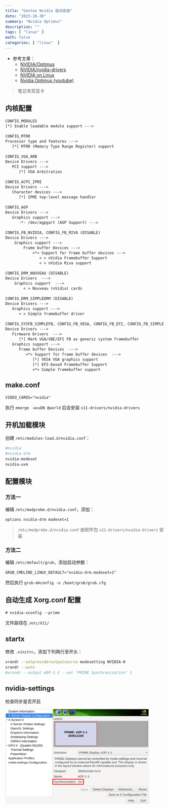 ```yaml
---
title: "Gentoo Nvidia 驱动安装"
date: "2023-10-30"
summary: "Nvidia Optimus"
description: ""
tags: [ "linux" ]
math: false
categories: [ "linux"  ]
---
```


- 参考文章：
  - [NVIDIA/Optimus](https://wiki.gentoo.org/wiki/NVIDIA/Optimus)
  - [NVIDIA/nvidia-drivers](https://wiki.gentoo.org/wiki/NVIDIA/nvidia-drivers)
  - [NVIDIA on Linux](https://comfy.guide/client/nvidia/)
  - [Nvidia Optimus (youtube)](https://www.youtube.com/watch?v=Pn2iUgW3l6w)

> 笔记本双显卡

## 内核配置

```text {hl_lines=[1,4,8,13,18,23,31,36,41]}
CONFIG_MODULES
[*] Enable loadable module support --->

CONFIG_MTRR
Processor type and features --->
   [*] MTRR (Memory Type Range Register) support

CONFIG_VGA_ARB
Device Drivers --->
   PCI support --->
      [*] VGA Arbitration

CONFIG_ACPI_IPMI
Device Drivers --->
   Character devices --->
      [*] IPMI top-level message handler

CONFIG_AGP
Device Drivers --->
   Graphics support --->
      -*- /dev/agpgart (AGP Support) --->

CONFIG_FB_NVIDIA, CONFIG_FB_RIVA (DISABLE)
Device Drivers --->
    Graphics support --->
        Frame buffer Devices --->
            <*> Support for frame buffer devices --->
               < > nVidia Framebuffer Support
               < > nVidia Riva support

CONFIG_DRM_NOUVEAU (DISABLE)
Device Drivers  --->
    Graphics support  --->
        < > Nouveau (nVidia) cards

CONFIG_DRM_SIMPLEDRM (DISABLE)
Device Drivers --->
   Graphics support --->
      < > Simple framebuffer driver

CONFIG_SYSFB_SIMPLEFB, CONFIG_FB_VESA, CONFIG_FB_EFI, CONFIG_FB_SIMPLE
Device Drivers --->
   Firmware Drivers  --->
      [*] Mark VGA/VBE/EFI FB as generic system framebuffer
   Graphics support --->
      Frame buffer Devices  --->
         <*> Support for frame buffer devices  --->
            [*] VESA VGA graphics support
            [*] EFI-based Framebuffer Support 
            <*> Simple framebuffer support
```

## make.conf

```
VIDEO_CARDS="nvidia"
```

执行 `emerge -avuDN @world` 后会安装 `x11-drivers/nvidia-drivers` 

## 开机加载模块

创建 `/etc/modules-load.d/nvidia.conf`：

```bash
#nvidia
#nvidia-drm
nvidia-modeset
nvidia-uvm
```

## 配置模块

### 方法一

编辑 `/etc/modprobe.d/nvidia.conf`，添加：

```
options nvidia-drm modeset=1
```

> `/etc/modprobe.d/nvidia.conf` 由软件包 `x11-drivers/nvidia-drivers` 安装


### 方法二

编辑 `/etc/default/grub`，添加启动参数：

```
GRUB_CMDLINE_LINUX_DEFAULT="nvidia-drm.modeset=1"
```

然后执行 `grub-mkconfig -o /boot/grub/grub.cfg`

## 自动生成 Xorg.conf 配置

```bash-session
# nvidia-xconfig --prime
```

文件路径在 `/etc/X11/`

## startx

修改 `.xinitrc`，添加下列两行至开头：

```bash
xrandr --setprovideroutputsource modesetting NVIDIA-0
xrandr --auto
#xrandr --output eDP-1-1 --set "PRIME Synchronization" 1
```

## nvidia-settings

检查同步是否开启

<div align="left">
    <img src="1.png" style="max-height:300px"></img>
</div>
